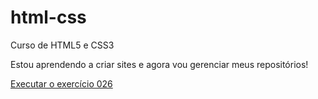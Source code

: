 # html-css
 Curso de HTML5 e CSS3 

Estou aprendendo a criar sites e agora vou gerenciar meus repositórios!

<a href="https://nicolasteixeira21.github.io/html-css/exercicios/ex026/mq005/index.html">Executar o exercício 026</a>